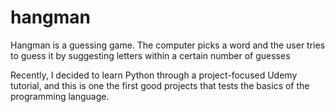 # hangman
Hangman is a guessing game. The computer picks a word and the user tries to guess it by suggesting letters within a certain number of guesses

Recently, I decided to learn Python through a project-focused Udemy tutorial, and this is one the first good projects that tests the basics of the programming language.
